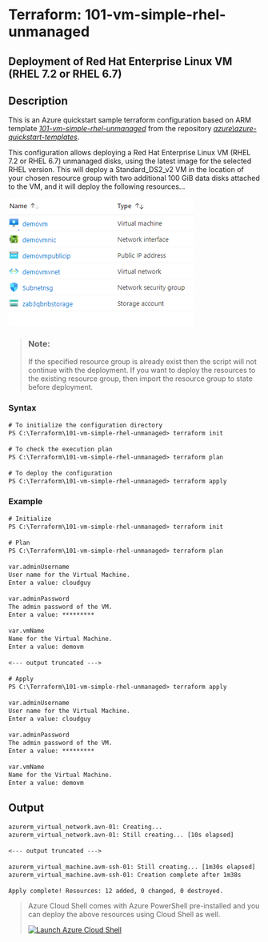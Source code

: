 # Terraform: 101-vm-simple-rhel-unmanaged
## Deployment of Red Hat Enterprise Linux VM (RHEL 7.2 or RHEL 6.7)
## Description 
This is an Azure quickstart sample terraform configuration based on ARM template *[101-vm-simple-rhel-unmanaged](https://github.com/Azure/azure-quickstart-templates/tree/master/101-vm-simple-rhel-unmanaged)* from the repository *[azure\azure-quickstart-templates](https://github.com/Azure/azure-quickstart-templates)*.

This configuration allows deploying a Red Hat Enterprise Linux VM (RHEL 7.2 or RHEL 6.7) unmanaged disks, using the latest image for the selected RHEL version. This will deploy a Standard_DS2_v2 VM in the location of your chosen resource group with two additional 100 GiB data disks attached to the VM, and it will deploy the following resources...

![output](resources.PNG)

> ### Note:
> If the specified resource group is already exist then the script will not continue with the deployment. If you want to deploy the resources to the existing resource group, then import the resource group to state before deployment.

### Syntax
```
# To initialize the configuration directory
PS C:\Terraform\101-vm-simple-rhel-unmanaged> terraform init 

# To check the execution plan
PS C:\Terraform\101-vm-simple-rhel-unmanaged> terraform plan

# To deploy the configuration
PS C:\Terraform\101-vm-simple-rhel-unmanaged> terraform apply
```

### Example
```
# Initialize
PS C:\Terraform\101-vm-simple-rhel-unmanaged> terraform init 

# Plan
PS C:\Terraform\101-vm-simple-rhel-unmanaged> terraform plan

var.adminUsername
User name for the Virtual Machine.
Enter a value: cloudguy

var.adminPassword
The admin password of the VM.
Enter a value: *********

var.vmName
Name for the Virtual Machine.
Enter a value: demovm

<--- output truncated --->

# Apply
PS C:\Terraform\101-vm-simple-rhel-unmanaged> terraform apply

var.adminUsername
User name for the Virtual Machine.
Enter a value: cloudguy

var.adminPassword
The admin password of the VM.
Enter a value: *********

var.vmName
Name for the Virtual Machine.
Enter a value: demovm
```
## Output
```
azurerm_virtual_network.avn-01: Creating...
azurerm_virtual_network.avn-01: Still creating... [10s elapsed]

<--- output truncated --->

azurerm_virtual_machine.avm-ssh-01: Still creating... [1m30s elapsed]
azurerm_virtual_machine.avm-ssh-01: Creation complete after 1m38s 

Apply complete! Resources: 12 added, 0 changed, 0 destroyed.
```

> Azure Cloud Shell comes with Azure PowerShell pre-installed and you can deploy the above resources using Cloud Shell as well.
>
>[![](https://shell.azure.com/images/launchcloudshell.png "Launch Azure Cloud Shell")](https://shell.azure.com)
